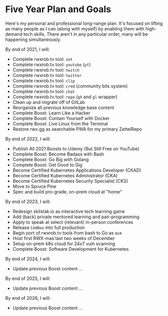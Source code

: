 # Five Year Plan and Goals

Here's my personal and professional long-range plan. It's focused on
lifting as many people as I can (along with myself) by enabling them
with high-demand tech skills. There aren't in any particular order, many
will be happening simultaneously.

By end of 2021, I will:

* Complete rwxrob.tv tool: `zet`
* Complete rwxrob.tv tool: `youtube` (`yt`)
* Complete rwxrob.tv tool: `twitch`
* Complete rwxrob.tv tool: `twitter`
* Complete rwxrob.tv tool: `clip`
* Complete rwxrob.tv tool: `cred` (community bits system)
* Complete rwxrob.tv tool: `chat`
* Complete rwxrob.tv tool: `repo` (`gh` and `gl` wrapper)
* Clean up and migrate off of GitLab
* Reorganize all previous knowledge base content
* Complete Boost: Learn Like a Hacker
* Complete Boost: Contain Yourself with Docker
* Complete Boost: Live Linux from the Terminal
* Restore rwx.gg as searchable PWA for my primary ZettelRepo

By end of 2022, I will: 

* Publish All 2021 Boosts to Udemy (But Still Free on YouTube)
* Complete Boost: Become Badass with Bash
* Complete Boost: Go Big with Golang
* Complete Boost: Get Good to Gig
* Become Certified Kubernetes Applications Developer (CKAD)
* Become Certified Kubernetes Administrator (CKA)
* Become Certified Kubernetes Security Specialist (CKS)
* Move to Spruce Pine
* Spec and build pro-grade, on-prem cloud at "home"

By end of 2023, I will: 

* Redesign skilstak.io as interactive tech learning game
* Add (back) private mentored learning and pair-programming
* Apply to speak at select (relevant) in-person conferences
* Release `CmdBox` into full production
* Begin port of rwxrob.tv tools from bash to Go as `mim`
* Host first RWX-mas last two weeks of December
* Setup on-prem k8s cloud for 24x7 vuln scanning
* Complete Boost: Software Development for Kubernetes

By end of 2024, I will:

* Update previous Boost content
...

By end of 2025, I will:

* Update previous Boost content
...

By end of 2026, I will:

* Update previous Boost content
...
